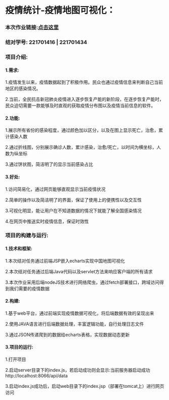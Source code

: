
# 疫情统计-疫情地图可视化：


### 本次作业链接:[点击这里](https://edu.cnblogs.com/campus/fzu/2020SpringW/homework/10456)
### 结对学号: 221701416 | 221701434 
### 项目介绍:
#### 1.需求:
1.疫情发生以来，疫情数据起到了积极作用。民众也通过疫情信息来判断自己当前地区的感染情况。

2.当前，全民抗击新冠肺炎疫情进入逐步恢复产能的新阶段，在逐步恢复产能时，民众迫切需要一款能够及时直观的获取疫情分布图以及疫情当前信息的软件。
#### 2.功能:
1.展示所有省份的感染程度，通过颜色加以区分，以及在图上显示死亡，治愈，累计感染人数

2.通过折线图，分别展示确诊人数，累计感染，治愈/死亡，以时间为横坐标，人数为纵坐标

3.通过饼状图，简洁明了的显示当前感染占比
#### 3.好处:
1.访问简易化，通过网页能够直观显示当前疫情状况

2.简单的操作以及简洁明了的界面，保证了使用上的便携性以及交互性

3.可视化明显，能让用户在不知道数据的情况下就能了解全国感染情况

4.在网页中推送实时疫情信息，保证时效性

### 项目的构建与运行:
#### 1.技术和框架:
1.本次结对任务通过前端JSP嵌入echarts实现中国地图可视化

2.本次结对任务通过后端Java代码以及servlet方法来响应客户端的所有请求

3.本次作业采用后端nodeJS技术进行网络爬虫，通过fetch部署接口，跨域访问得到我们需要的疫情数据
#### 2.构建:
1.基于web平台，通过前端实现疫情数据可视化，将后端数据有效的呈现出来

2.使用JAVA语言进行后端数据处理，丰富逻辑功能，自行处理日志文件

3.通过JSON传递爬到的数据给echarts表格，实现数据动态更新
#### 3.项目的运行:
1.打开项目

2.启动server目录下的index.js，若启动成功则会显示:当前服务器启动成功 http://localhost:8066/api/data

3.启动index.js成功后，启动web目录下的index.jsp（部署在tomcat上）进行网页访问

